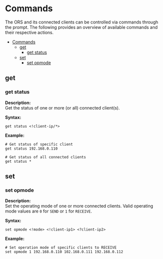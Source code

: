# Commands
The ORS and its connected clients can be controlled via commands through the prompt. The following provides an overview of available commands and their respective actions.

- [Commands](#commands)
  - [get](#get)
    - [get status](#get-status)
  - [set](#set)
    - [set opmode](#set-opmode)

## get
### get status
**Description:**\
Get the status of one or more (or all) connected client(s).

**Syntax:**
```
get status <!client-ip/*>
```
**Example:**
```
# Get status of specific client
get status 192.168.0.110

# Get status of all connected clients
get status *
```

## set
### set opmode
**Description:**\
Set the operating mode of one or more connected clients. Valid operating mode values are `0` for `SEND` or `1` for `RECEIVE`.

**Syntax:**
```
set opmode <!mode> <!client-ip1> <?client-ip2>
```
**Example:**
```
# Set operation mode of specific clients to RECEIVE
set opmode 1 192.168.0.110 102.168.0.111 192.168.0.112 
```